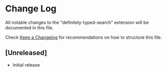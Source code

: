 # Change Log

All notable changes to the "definitely-typed-search" extension will be documented in this file.

Check [Keep a Changelog](http://keepachangelog.com/) for recommendations on how to structure this file.

## [Unreleased]

- Initial release